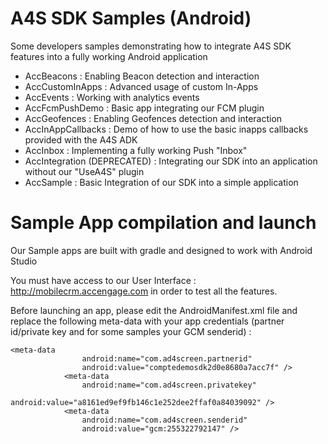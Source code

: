 # A4S SDK Samples (Android)
Some developers samples demonstrating how to integrate A4S SDK features into a fully working Android application

- AccBeacons : Enabling Beacon detection and interaction
- AccCustomInApps : Advanced usage of custom In-Apps
- AccEvents : Working with analytics events
- AccFcmPushDemo : Basic app integrating our FCM plugin
- AccGeofences : Enabling Geofences detection and interaction
- AccInAppCallbacks : Demo of how to use the basic inapps callbacks provided with the A4S ADK
- AccInbox : Implementing a fully working Push "Inbox"
- AccIntegration (DEPRECATED) : Integrating our SDK into an application without our "UseA4S" plugin
- AccSample : Basic Integration of our SDK into a simple application

# Sample App compilation and launch
Our Sample apps are built with gradle and designed to work with Android Studio

You must have access to our User Interface : http://mobilecrm.accengage.com in order to test all the features.

Before launching an app, please edit the AndroidManifest.xml file and
replace the following meta-data with your app credentials (partner id/private key and for some samples your GCM senderid) :
```
<meta-data
                android:name="com.ad4screen.partnerid"
                android:value="comptedemosdk2d0e8680a7acc7f" />
            <meta-data
                android:name="com.ad4screen.privatekey"
                android:value="a8161ed9ef9fb146c1e252dee2ffaf0a84039092" />
            <meta-data
                android:name="com.ad4screen.senderid"
                android:value="gcm:255322792147" />
```
